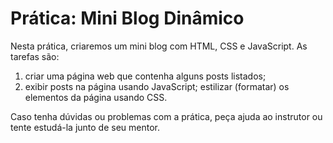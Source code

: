# Prática: Mini Blog Dinâmico

Nesta prática, criaremos um mini blog com HTML, CSS e JavaScript. As tarefas são:

1. criar uma página web que contenha alguns posts listados;
2. exibir posts na página usando JavaScript;
estilizar (formatar) os elementos da página usando CSS.

Caso tenha dúvidas ou problemas com a prática, peça ajuda ao instrutor ou tente estudá-la junto de seu mentor.